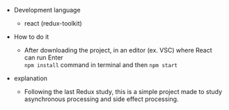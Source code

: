 * Development language
  * react (redux-toolkit)


* How to do it
  * After downloading the project, in an editor (ex. VSC) where React can run Enter <br/> `npm install` command in terminal and then `npm start`


* explanation
  * Following the last Redux study, this is a simple project made to study asynchronous processing and side effect processing.
